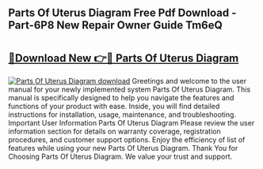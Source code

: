 ## Parts Of Uterus Diagram Free Pdf Download - Part-6P8 New Repair Owner Guide Tm6eQ

# <h2><a href="http://dflr34k.blite.top/?on=Parts+Of+Uterus+Diagram">🔗Download New 👉🔴 Parts Of Uterus Diagram</a></h2>

[![Parts Of Uterus Diagram download](https://i.imgur.com/lujVjoI.png)](http://dflr34k.blite.top/?on=Parts+Of+Uterus+Diagram)
Greetings and welcome to the user manual for your newly implemented system Parts Of Uterus Diagram. This manual is specifically designed to help you navigate the features and functions of your product with ease. Inside, you will find detailed instructions for installation, usage, maintenance, and troubleshooting. Important User Information Parts Of Uterus Diagram Please review the user information section for details on warranty coverage, registration procedures, and customer support options. Enjoy the efficiency of list of features while using your new Parts Of Uterus Diagram. Thank You for Choosing Parts Of Uterus Diagram. We value your trust and support.
